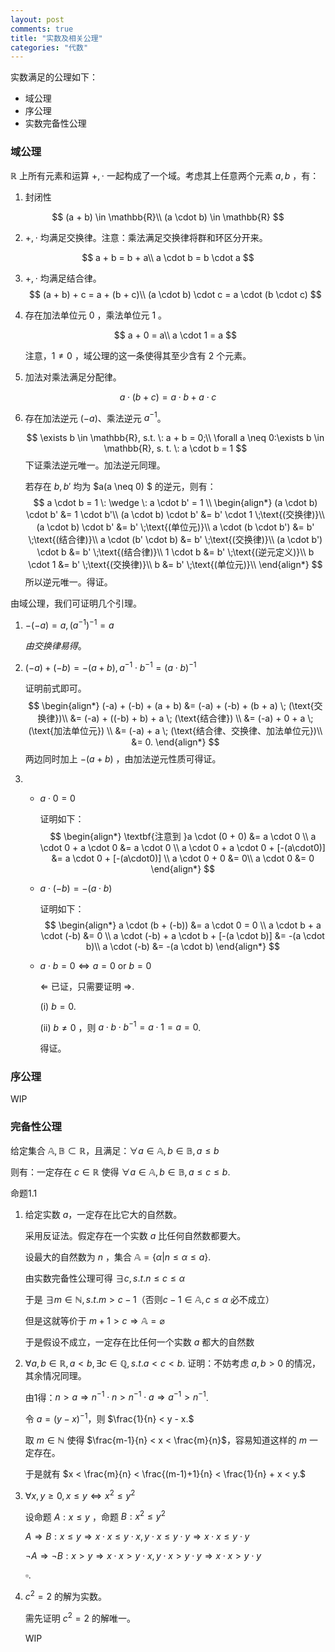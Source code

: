 ```yaml
---
layout: post
comments: true
title: "实数及相关公理"
categories: "代数"
---
```




实数满足的公理如下：

- 域公理
- 序公理
- 实数完备性公理

### 域公理

$\mathbb{R}$ 上所有元素和运算 $+, \cdot$ 一起构成了一个域。考虑其上任意两个元素 $a, b$ ，有：

1. 封闭性

$$
(a + b) \in \mathbb{R}\\ (a \cdot b) \in \mathbb{R}
$$

2. $+, \cdot$ 均满足交换律。注意：乘法满足交换律将群和环区分开来。

$$
a + b = b + a\\ a \cdot b = b \cdot a
$$

3. $+, \cdot$ 均满足结合律。
   $$
   (a + b) + c = a + (b + c)\\ (a \cdot b) \cdot c = a \cdot (b \cdot c)
   $$

4. 存在加法单位元 $0$ ，乘法单位元 $1$ 。

    $$
    a + 0 = a\\
    a \cdot 1 = a
    $$

   注意，$1 \neq 0$ ，域公理的这一条使得其至少含有 2 个元素。

5. 加法对乘法满足分配律。

$$
a \cdot (b + c) = a \cdot b + a \cdot c
$$

6. 存在加法逆元 $(-a)$、乘法逆元 $a^{-1}$。

   $$
   \exists b \in \mathbb{R}, s.t. \: a + b = 0;\\
   \forall a \neq 0:\exists b \in \mathbb{R}, s. t. \: a \cdot b = 1
   $$
   下证乘法逆元唯一。加法逆元同理。
   
   若存在 $b, b'$ 均为 $a(a \neq 0) $ 的逆元，则有：
   $$
   a \cdot b = 1 \: \wedge \: a \cdot b' = 1 \\
   \begin{align*}
   (a \cdot b) \cdot b' &= 1 \cdot b'\\
   (a \cdot b) \cdot b' &= b' \cdot 1 \;\text{(交换律)}\\
   (a \cdot b) \cdot b' &= b' \;\text{(单位元)}\\
   a \cdot (b \cdot b') &= b' \;\text{(结合律)}\\
   a \cdot (b' \cdot b) &= b' \;\text{(交换律)}\\
   (a \cdot b') \cdot b &= b' \;\text{(结合律)}\\
   1 \cdot b &= b' \;\text{(逆元定义)}\\
   b \cdot 1 &= b' \;\text{(交换律)}\\
   b &= b' \;\text{(单位元)}\\
   \end{align*}
   $$
   所以逆元唯一。得证。



由域公理，我们可证明几个引理。

1. $-(-a) = a, (a^{-1})^{-1} = a$

   *由交换律易得*。
   
2. $(-a) + (-b) = -(a + b), a^{-1} \cdot b^{-1} = (a \cdot b)^{-1}$

   证明前式即可。
   $$
   \begin{align*}
   (-a) + (-b) + (a + b) &= (-a) + (-b) + (b + a) \; (\text{交换律})\\
   &= (-a) + ((-b) + b) + a \; (\text{结合律}) \\
   &= (-a) + 0 + a \; (\text{加法单位元}) \\
   &= (-a) + a \; (\text{结合律、交换律、加法单位元})\\
   &= 0.
   \end{align*}
   $$
   两边同时加上 $-(a+b)$ ，由加法逆元性质可得证。

3. 
     - $a \cdot 0 = 0$

       证明如下：
       $$
       \begin{align*}
       \textbf{注意到 }a \cdot (0 + 0) &= a \cdot 0 \\
       a \cdot 0 + a \cdot 0 &= a \cdot 0 \\
       a \cdot 0 + a \cdot 0 + [-(a\cdot0)] &= a \cdot 0 + [-(a\cdot0)] \\
       a \cdot 0 + 0 &= 0\\
       a \cdot 0 &= 0
       \end{align*}
       $$

     - $a \cdot (-b) = -(a \cdot b)$

       证明如下：
       $$
       \begin{align*}
       a \cdot (b + (-b)) &= a \cdot 0 = 0 \\
        a \cdot b + a \cdot (-b) &= 0 \\
        a \cdot (-b) + a \cdot b + [-(a \cdot b)] &= -(a \cdot b)\\
        a \cdot (-b) &= -(a \cdot b)
       \end{align*}
       $$
       
     - $a \cdot b = 0 \Leftrightarrow a = 0 \text{ or } b = 0$
     
       $\Leftarrow$ 已证，只需要证明 $\Rightarrow$.
     
       (i) $b = 0$.
     
       (ii) $b \neq 0$ ，则 $a \cdot b \cdot b^{-1} = a \cdot 1 = a = 0$.
     
       得证。

###  序公理

WIP

### 完备性公理

给定集合 $\mathbb{A, B} \subset \mathbb{R}$，且满足：$\forall a \in \mathbb{A}, b \in \mathbb{B}, a \leq b$

则有：一定存在 $c \in \mathbb{R}$ 使得 $\forall a \in \mathbb{A}, b \in \mathbb{B}, a \leq c \leq b.$



命题1.1

1. 给定实数 $a$，一定存在比它大的自然数。

   采用反证法。假定存在一个实数 $a$ 比任何自然数都要大。

   设最大的自然数为 $n$ ，集合 $\mathbb{A} = \{\alpha | n \leq \alpha \leq a\}$.

   由实数完备性公理可得 $\exists c, s. t. n \leq c \leq \alpha$

   于是 $\exists m \in \mathbb{N}, s.t.m > c - 1$（否则$c-1 \in \mathbb{A},c\leq\alpha\text{ 必不成立}$）

   但是这就等价于 $m + 1 > c \Rightarrow \mathbb{A} = \varnothing$

   于是假设不成立，一定存在比任何一个实数 $a$ 都大的自然数

2. $\forall a, b \in \mathbb{R}, a < b, \exists c \in \mathbb{Q}, s. t. a < c < b.$
   证明：不妨考虑 $a, b > 0$ 的情况，其余情况同理。

   由1得：$n > a \Rightarrow n^{-1} \cdot n > n^{-1} \cdot a \Rightarrow a^{-1} > n^{-1}$.

   令 $a = (y - x)^{-1}$，则 $\frac{1}{n} < y - x.$

   取 $m \in \mathbb{N}$ 使得 $\frac{m-1}{n} < x < \frac{m}{n}$，容易知道这样的 $m$ 一定存在。

   于是就有 $x < \frac{m}{n} < \frac{(m-1)+1}{n} < \frac{1}{n} + x < y.$

3. $\forall x, y \ge 0, x \le y \Leftrightarrow x^2 \leq y^2$

   设命题 $A: x \leq y$ ，命题 $B: x^2 \leq y^2$

   $A \Rightarrow B: x \leq y \Rightarrow x \cdot x \leq y \cdot x, y \cdot x \leq y \cdot y \Rightarrow x \cdot x \leq y \cdot y$

   $\neg A \Rightarrow \neg B: x > y \Rightarrow x \cdot x > y \cdot x, y \cdot x > y \cdot y \Rightarrow x \cdot x > y \cdot y$

   $\square.$ 

4. $c^2 = 2$ 的解为实数。

   需先证明 $c^2 = 2$ 的解唯一。

   WIP

   
